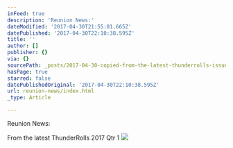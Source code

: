 ```yaml
---
inFeed: true
description: 'Reunion News:'
dateModified: '2017-04-30T21:55:01.665Z'
datePublished: '2017-04-30T22:10:38.595Z'
title: ''
author: []
publisher: {}
via: {}
sourcePath: _posts/2017-04-30-copied-from-the-latest-thunderrolls-issue.md
hasPage: true
starred: false
datePublishedOriginal: '2017-04-30T22:10:38.595Z'
url: reunion-news/index.html
_type: Article

---
```

Reunion News:

From the latest ThunderRolls 2017 Qtr 1
![](https://the-grid-user-content.s3-us-west-2.amazonaws.com/86b7d537-1d5c-4c0f-8199-f71a98c4e8aa.png)